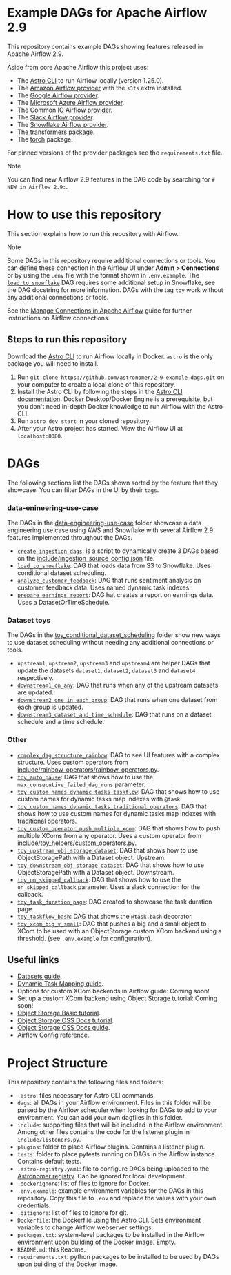 # Example DAGs for Apache Airflow 2.9

This repository contains example DAGs showing features released in Apache Airflow 2.9. 

Aside from core Apache Airflow this project uses:
- The [Astro CLI](https://docs.astronomer.io/astro/cli/install-cli) to run Airflow locally (version 1.25.0).
- The [Amazon Airflow provider](https://registry.astronomer.io/providers/apache-airflow-providers-amazon/versions/latest) with the `s3fs` extra installed.
- The [Google Airflow provider](https://registry.astronomer.io/providers/apache-airflow-providers-google/versions/latest).
- The [Microsoft Azure Airflow provider](https://registry.astronomer.io/providers/apache-airflow-providers-microsoft-azure/versions/latest).
- The [Common IO Airflow provider](https://registry.astronomer.io/providers/apache-airflow-providers-common-io/versions/latest).
- The [Slack Airflow provider](https://registry.astronomer.io/providers/apache-airflow-providers-slack/versions/latest).
- The [Snowflake Airflow provider](https://registry.astronomer.io/providers/apache-airflow-providers-snowflake/versions/latest).
- The [transformers](https://pypi.org/project/transformers/) package.
- The [torch](https://pypi.org/project/torch/) package.

For pinned versions of the provider packages see the `requirements.txt` file.

> [!NOTE]  
> You can find new Airflow 2.9 features in the DAG code by searching for `# NEW in Airflow 2.9:`.

# How to use this repository

This section explains how to run this repository with Airflow. 

> [!NOTE]  
> Some DAGs in this repository require additional connections or tools. 
> You can define these connection in the Airflow UI under **Admin > Connections** or by using the `.env` file with the format shown in `.env.example`.
> The [`load_to_snowflake`](dags/data-engineering-use-case/ingestion/load_to_snowflake.py) DAG requires some additional setup in Snowflake, see the DAG docstring for more information.
> DAGs with the tag `toy` work without any additional connections or tools.

See the [Manage Connections in Apache Airflow](https://docs.astronomer.io/learn/connections) guide for further instructions on Airflow connections. 

## Steps to run this repository

Download the [Astro CLI](https://docs.astronomer.io/astro/cli/install-cli) to run Airflow locally in Docker. `astro` is the only package you will need to install.

1. Run `git clone https://github.com/astronomer/2-9-example-dags.git` on your computer to create a local clone of this repository.
2. Install the Astro CLI by following the steps in the [Astro CLI documentation](https://docs.astronomer.io/astro/cli/install-cli). Docker Desktop/Docker Engine is a prerequisite, but you don't need in-depth Docker knowledge to run Airflow with the Astro CLI.
3. Run `astro dev start` in your cloned repository.
4. After your Astro project has started. View the Airflow UI at `localhost:8080`.

# DAGs

The following sections list the DAGs shown sorted by the feature that they showcase. You can filter DAGs in the UI by their `tags`.

### data-enineering-use-case

The DAGs in the [data-engineering-use-case](dags/data-engineering-use-case) folder showcase a data engineering use case using AWS and Snowflake with several Airflow 2.9 features implemented throughout the DAGs. 

- [`create_ingestion_dags`](dags/data-engineering-use-case/ingestion/create_ingestion_dags.py): is a script to dynamically create 3 DAGs based on the [include/ingestion_source_config.json](include/ingestion_source_config.json) file.
- [`load_to_snowflake`](dags/data-engineering-use-case/ingestion/load_to_snowflake.py): DAG that loads data from S3 to Snowflake. Uses conditional dataset scheduling.
- [`analyze_customer_feedback`](dags/data-engineering-use-case/analyze_customer_feedback.py): DAG that runs sentiment analysis on customer feedback data. Uses named dynamic task indexes.
- [`prepare_earnings_report`](dags/data-engineering-use-case/prepare_earnings_report.py): DAG hat creates a report on earnings data. Uses a DatasetOrTimeSchedule.

### Dataset toys

The DAGs in the [toy_conditional_dataset_scheduling](dags/toys/toy_conditional_dataset_scheduling/) folder show new ways to use dataset scheduling without needing any additional connections or tools.

- `upstream1`, `upstream2`, `upstream3` and `upstream4` are helper DAGs that update the datasets `dataset1`, `dataset2`, `dataset3` and `dataset4` respectively.
- [`downstream1_on_any`](dags/toys/toy_conditional_dataset_scheduling/downstream1_on_any.py): DAG that runs when any of the upstream datasets are updated.
- [`downstream2_one_in_each_group`](dags/toys/toy_conditional_dataset_scheduling/downstream2_one_in_each_group.py): DAG that runs when one dataset from each group is updated.
- [`downstream3_dataset_and_time_schedule`](dags/toys/toy_conditional_dataset_scheduling/downstream3_dataset_and_time_schedule.py): DAG that runs on a dataset schedule and a time schedule.

### Other

- [`complex_dag_structure_rainbow`](dags/toys/complex_dag_structure_rainbow.py): DAG to see UI features with a complex structure. Uses custom operators from [include/rainbow_operators/rainbow_operators.py](include/rainbow_operators/rainbow_operators.py).
- [`toy_auto_pause`](dags/toys/toy_auto_pause.py): DAG that shows how to use the `max_consecutive_failed_dag_runs` parameter.
- [`toy_custom_names_dynamic_tasks_taskflow`](dags/toys/toy_custom_names_dynamic_tasks_taskflow.py): DAG that shows how to use custom names for dynamic tasks map indexes with `@task`.
- [`toy_custom_names_dynamic_tasks_traditional_operators`](dags/toys/toy_custom_names_dynamic_tasks_traditional_operators.py): DAG that shows how to use custom names for dynamic tasks map indexes with traditional operators.
- [`toy_custom_operator_push_multiple_xcom`](dags/toys/toy_custom_operator_push_multiple_xcom.py): DAG that shows how to push multiple XComs from any operator. Uses a custom operator from [include/toy_helpers/custom_operators.py](include/toy_helpers/custom_operators.py).
- [`toy_upstream_obj_storage_dataset`](dags/toys/toy_upstream_obj_storage_dataset.py): DAG that shows how to use ObjectStoragePath with a Dataset object. Upstream.
- [`toy_downstream_obj_storage_dataset`](dags/toys/toy_downstream_obj_storage_dataset.py): DAG that shows how to use ObjectStoragePath with a Dataset object. Downstream.
- [`toy_on_skipped_callback`](dags/toys/toy_on_skipped_callback.py): DAG that shows how to use the `on_skipped_callback` parameter. Uses a slack connection for the callback.
- [`toy_task_duration_page`](dags/toys/toy_task_duration_page.py): DAG created to showcase the task duration page.
- [`toy_taskflow_bash`](dags/toys/toy_taskflow_bash.py): DAG that shows the `@task.bash` decorator.
- [`toy_xcom_big_v_small`](dags/toys/toy_xcom_big_v_small.py): DAG that pushes a big and a small object to XCom to be used with an ObjectStorage custom XCom backend using a threshold. (see `.env.example` for configuration).

## Useful links

- [Datasets guide](https://docs.astronomer.io/learn/airflow-datasets).
- [Dynamic Task Mapping guide](https://docs.astronomer.io/learn/dynamic-tasks).
- Options for custom XCom backends in Airflow guide: Coming soon!
- Set up a custom XCom backend using Object Storage tutorial: Coming soon!
- [Object Storage Basic tutorial](https://docs.astronomer.io/learn/airflow-object-storage-tutorial).
- [Object Storage OSS Docs tutorial](https://airflow.apache.org/docs/apache-airflow/stable/tutorial/objectstorage.html#object-storage).
- [Object Storage OSS Docs guide](https://airflow.apache.org/docs/apache-airflow/stable/core-concepts/objectstorage.html#object-storage).
- [Airflow Config reference](https://airflow.apache.org/docs/apache-airflow/stable/configurations-ref.html).

# Project Structure

This repository contains the following files and folders:

- `.astro`: files necessary for Astro CLI commands.
-  `dags`: all DAGs in your Airflow environment. Files in this folder will be parsed by the Airflow scheduler when looking for DAGs to add to your environment. You can add your own dagfiles in this folder.
- `include`: supporting files that will be included in the Airflow environment. Among other files contains the code for the listener plugin in `include/listeners.py`.
- `plugins`: folder to place Airflow plugins. Contains a listener plugin.
- `tests`: folder to place pytests running on DAGs in the Airflow instance. Contains default tests.
- `.astro-registry.yaml`: file to configure DAGs being uploaded to the [Astronomer registry](https://registry.astronomer.io/). Can be ignored for local development.
- `.dockerignore`: list of files to ignore for Docker.
- `.env.example`: example environment variables for the DAGs in this repository. Copy this file to `.env` and replace the values with your own credentials.
- `.gitignore`: list of files to ignore for git.
- `Dockerfile`: the Dockerfile using the Astro CLI. Sets environment variables to change Airflow webserver settings.
- `packages.txt`: system-level packages to be installed in the Airflow environment upon building of the Docker image. Empty.
- `README.md`: this Readme.
- `requirements.txt`: python packages to be installed to be used by DAGs upon building of the Docker image.